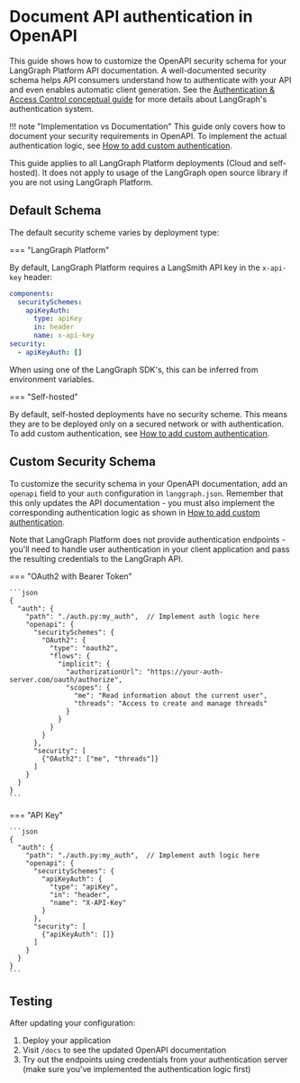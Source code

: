 # Document API authentication in OpenAPI

This guide shows how to customize the OpenAPI security schema for your LangGraph Platform API documentation. A well-documented security schema helps API consumers understand how to authenticate with your API and even enables automatic client generation. See the [Authentication & Access Control conceptual guide](../../concepts/auth.md) for more details about LangGraph's authentication system.

!!! note "Implementation vs Documentation"
    This guide only covers how to document your security requirements in OpenAPI. To implement the actual authentication logic, see [How to add custom authentication](./custom_auth.md).

This guide applies to all LangGraph Platform deployments (Cloud and self-hosted). It does not apply to usage of the LangGraph open source library if you are not using LangGraph Platform.

## Default Schema

The default security scheme varies by deployment type:

=== "LangGraph Platform"

By default, LangGraph Platform requires a LangSmith API key in the `x-api-key` header:

```yaml
components:
  securitySchemes:
    apiKeyAuth:
      type: apiKey
      in: header
      name: x-api-key
security:
  - apiKeyAuth: []
```

When using one of the LangGraph SDK's, this can be inferred from environment variables.

=== "Self-hosted"

By default, self-hosted deployments have no security scheme. This means they are to be deployed only on a secured network or with authentication. To add custom authentication, see [How to add custom authentication](./custom_auth.md).

## Custom Security Schema

To customize the security schema in your OpenAPI documentation, add an `openapi` field to your `auth` configuration in `langgraph.json`. Remember that this only updates the API documentation - you must also implement the corresponding authentication logic as shown in [How to add custom authentication](./custom_auth.md).

Note that LangGraph Platform does not provide authentication endpoints - you'll need to handle user authentication in your client application and pass the resulting credentials to the LangGraph API.

=== "OAuth2 with Bearer Token"

    ```json
    {
      "auth": {
        "path": "./auth.py:my_auth",  // Implement auth logic here
        "openapi": {
          "securitySchemes": {
            "OAuth2": {
              "type": "oauth2",
              "flows": {
                "implicit": {
                  "authorizationUrl": "https://your-auth-server.com/oauth/authorize",
                  "scopes": {
                    "me": "Read information about the current user",
                    "threads": "Access to create and manage threads"
                  }
                }
              }
            }
          },
          "security": [
            {"OAuth2": ["me", "threads"]}
          ]
        }
      }
    }
    ```

=== "API Key"

    ```json
    {
      "auth": {
        "path": "./auth.py:my_auth",  // Implement auth logic here
        "openapi": {
          "securitySchemes": {
            "apiKeyAuth": {
              "type": "apiKey",
              "in": "header",
              "name": "X-API-Key"
            }
          },
          "security": [
            {"apiKeyAuth": []}
          ]
        }
      }
    }
    ```

## Testing

After updating your configuration:

1. Deploy your application
2. Visit `/docs` to see the updated OpenAPI documentation
3. Try out the endpoints using credentials from your authentication server (make sure you've implemented the authentication logic first)

